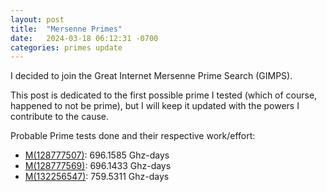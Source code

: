 ```yaml
---
layout: post
title:  "Mersenne Primes"
date:   2024-03-18 06:12:31 -0700
categories: primes update
---
```


I decided to join the Great Internet Mersenne Prime Search (GIMPS).

This post is dedicated to the first possible prime I tested (which of course, happened to not be prime), but I will keep it updated with the powers I contribute to the cause.

Probable Prime tests done and their respective work/effort:

- [M(128777507)](https://www.mersenne.org/report_exponent/?exp_lo=128777507&full=1): 696.1585 Ghz-days
- [M(128777569)](https://www.mersenne.org/report_exponent/?exp_lo=128777569&full=1): 696.1433 Ghz-days
- [M(132256547)](https://www.mersenne.org/report_exponent/?exp_lo=132256547&full=1): 759.5311 Ghz-days

